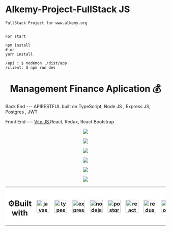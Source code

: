 # Alkemy-Project-FullStack JS

```
FullStack Project for www.alkemy.org


For start

npm install
# or
yarn install

/api : $ nodemon ./dist/app
/client: $ npm run dev

```
<h1 align='center'>Management Finance Aplication 💰 </h1>
<p>Back End  --- APIRESTFUL built on TypeScript, Node JS , Express JS, Postgres , JWT  </p>
<p>Front End --- <a href='https://vitejs.dev/' target='_blank'> Vite JS </a> React, Redux, React Bootstrap</p>
  <p align='center'>
      <img align="center" src="https://res.cloudinary.com/dwtkwakbc/image/upload/v1658269309/Alkemy-project/landingFinance_oufs0p.png"/>
</p>
<p align='center'>
      <img align="center" src="https://res.cloudinary.com/dwtkwakbc/image/upload/v1658269355/Alkemy-project/registerFinance_ol7cjk.png"/>
</p>
<p align='center'>
      <img align="center" src="https://res.cloudinary.com/dwtkwakbc/image/upload/v1658269371/Alkemy-project/homeFinance_eygva1.png"/>
</p>
<p align='center'>
      <img align="center" src='https://res.cloudinary.com/dwtkwakbc/image/upload/v1658268165/Alkemy-project/homeFill_b5fdma.png'/>
</p>
<p align='center'>
      <img align="center" src="https://res.cloudinary.com/dwtkwakbc/image/upload/v1658268283/Alkemy-project/addRegisterFinance_cltqbn.png"/>
</p>
<p align='center'>
      <img align="center" src='https://res.cloudinary.com/dwtkwakbc/image/upload/v1658270457/Alkemy-project/ediRegisterFinance_vwkgmi.png'/>
</p>
      

<table align="center" style="background-color:#FFFFFF">
<tr style="background-color:#FFFFFF">
<th><h2>⚙Built with </h2></th>
<th><img align="center" alt="javascript" width="40" height="40" src="https://user-images.githubusercontent.com/86882630/173864252-6fab4ba3-38cc-4ecf-a948-cbf84367feb9.svg"/></th> 
 <th><img align="center" alt="typescript" width="40" height="40" src="https://res.cloudinary.com/dwtkwakbc/image/upload/v1656988317/logosportfolio/typescript-2_cljlyz.svg"/></th> 
<th><img align="center" alt="express" width="40" height="40" background='white' src="https://user-images.githubusercontent.com/86882630/174008427-01e86351-8228-448c-901f-119f4ff8099f.svg"/></th>
 <th><img align="center" alt="nodejs" width="40" height="40" src="https://user-images.githubusercontent.com/86882630/173864575-3201ee72-d00e-44ba-9425-cf08d251c1c2.svg"/></th>
 <th><img align="center" alt="postgres" width="40" height="40"  src="https://res.cloudinary.com/dwtkwakbc/image/upload/v1656988523/logosportfolio/Postgresql_elephant.svg_uofg90.png"/></th>
 <th><img align="center" alt="react" width="40" height="40" src="https://user-images.githubusercontent.com/86882630/173864477-2a2ede98-60c3-4002-9ef0-24a6161c70b4.svg"/></th>
 <th><img align="center" alt="redux" width="40" height="40" src="https://user-images.githubusercontent.com/86882630/173864516-ee3498ac-9733-4e0e-8f1c-c0c2311fe73f.svg"/></th>
 <th><img align="center"alt="bootsrap" width="40" height="40" src="https://res.cloudinary.com/dwtkwakbc/image/upload/v1657049094/logosportfolio/Bootstrap_logo_jm6l9t.svg"/></th>
</tr>

